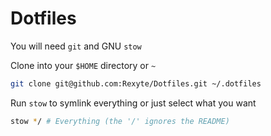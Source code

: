 # Dotfiles

You will need `git` and GNU `stow`

Clone into your `$HOME` directory or `~`

```bash
git clone git@github.com:Rexyte/Dotfiles.git ~/.dotfiles
```

Run `stow` to symlink everything or just select what you want

```bash
stow */ # Everything (the '/' ignores the README)
```
